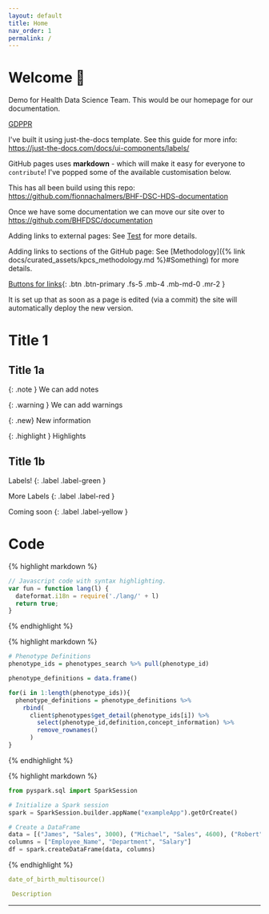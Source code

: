 ```yaml
---
layout: default
title: Home
nav_order: 1
permalink: /
---
```


# Welcome 👋

Demo for Health Data Science Team.
This would be our homepage for our documentation.

<a href="http://example.com" target="_blank">GDPPR</a>

I've built it using just-the-docs template. See this guide for more info: https://just-the-docs.com/docs/ui-components/labels/

GitHub pages uses **markdown** - which will make it easy for everyone to `contribute`!
I've popped some of the available customisation below.

This has all been build using this repo: https://github.com/fionnachalmers/BHF-DSC-HDS-documentation

Once we have some documentation we can move our site over to https://github.com/BHFDSC/documentation

Adding links to external pages:  See [Test](https://github.com/fionnachalmers/BHF-DSC-HDS-documentation) for more details.

Adding links to sections of the GitHub page:  See [Methodology]({% link docs/curated_assets/kpcs_methodology.md %}#Something) for more details.

[Buttons for links](https://github.com/fionnachalmers/BHF-DSC-HDS-documentation){: .btn .btn-primary .fs-5 .mb-4 .mb-md-0 .mr-2 }


It is set up that as soon as a page is edited (via a commit) the site will automatically deploy the new version.

# Title 1


## Title 1a

{: .note }
We can add notes


{: .warning }
We can add warnings

{: .new}
New information

{: .highlight }
Highlights

## Title 1b

Labels!
{: .label .label-green }

More Labels
{: .label .label-red }

Coming soon
{: .label .label-yellow }

 
# Code


{% highlight markdown %}
```js
// Javascript code with syntax highlighting.
var fun = function lang(l) {
  dateformat.i18n = require('./lang/' + l)
  return true;
}
```
{% endhighlight %}


{% highlight markdown %}
```r
# Phenotype Definitions
phenotype_ids = phenotypes_search %>% pull(phenotype_id)

phenotype_definitions = data.frame()

for(i in 1:length(phenotype_ids)){
  phenotype_definitions = phenotype_definitions %>%
    rbind(
      client$phenotypes$get_detail(phenotype_ids[i]) %>%
        select(phenotype_id,definition,concept_information) %>%
        remove_rownames()
      )
}
```
{% endhighlight %}


{% highlight markdown %}
```python
from pyspark.sql import SparkSession

# Initialize a Spark session
spark = SparkSession.builder.appName("exampleApp").getOrCreate()

# Create a DataFrame
data = [("James", "Sales", 3000), ("Michael", "Sales", 4600), ("Robert", "Sales", 4100)]
columns = ["Employee_Name", "Department", "Salary"]
df = spark.createDataFrame(data, columns)
```
{% endhighlight %}




```yaml
date_of_birth_multisource()

 Description
```







----



